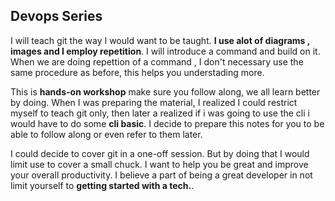 ## Devops Series

I will teach git the way I would want to be taught. **I use alot of diagrams , images and I employ repetition**. I will introduce a command and build on it. When we are doing repettion of a command , I don't necessary use the same procedure as before, this helps you understading more.

This is **hands-on workshop** make sure you follow along, we all learn better by doing. When I was preparing the material, I realized I could restrict myself to teach git only, then later a realized if i was going to use the cli i would have to do some **cli basic**. I decide to prepare this notes for you to be able to follow along or even refer to them later.

I could decide to cover git in a one-off session. But by doing that I would limit use to cover a small chuck. I want to help you be great and improve your overall productivity. I believe a part of being a great developer in not limit yourself to **getting started with a tech.**.
